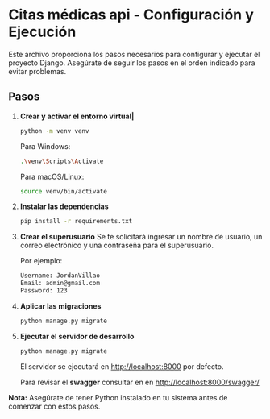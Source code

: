 # Citas médicas api - Configuración y Ejecución

Este archivo proporciona los pasos necesarios para configurar y ejecutar el proyecto Django. Asegúrate de seguir los pasos en el orden indicado para evitar problemas.

## Pasos

1. **Crear y activar el entorno virtual|**

   ```bash
   python -m venv venv
   ```
   Para Windows:
   ```bash
   .\venv\Scripts\Activate
   ```
   Para macOS/Linux:
   ```bash
   source venv/bin/activate
   ```
2. **Instalar las dependencias**
   ```bash
   pip install -r requirements.txt
   ```
3. **Crear el superusuario**
   Se te solicitará ingresar un nombre de usuario, un correo electrónico y una contraseña para el superusuario.

   Por ejemplo:
   ```txt
   Username: JordanVillao
   Email: admin@gmail.com
   Password: 123
   ```
5. **Aplicar las migraciones**
   ```bash
   python manage.py migrate
   ```
6. **Ejecutar el servidor de desarrollo**
   ```bash
   python manage.py migrate
   ```
   El servidor se ejecutará en [http://localhost:8000](http://localhost:8000) por defecto.
   
   Para revisar el **swagger** consultar en  en [http://localhost:8000/swagger/](http://localhost:8000/swagger)

**Nota:** Asegúrate de tener Python instalado en tu sistema antes de comenzar con estos pasos.

